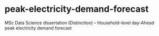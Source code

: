 # peak-electricity-demand-forecast
MSc Data Science dissertation (Distinction) – Household-level day-Ahead  
peak electricity demand forecast
